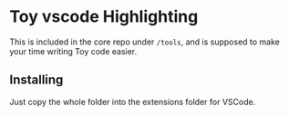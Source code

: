 # Toy vscode Highlighting

This is included in the core repo under `/tools`, and is supposed to make your time writing Toy code easier.

## Installing

Just copy the whole folder into the extensions folder for VSCode.

